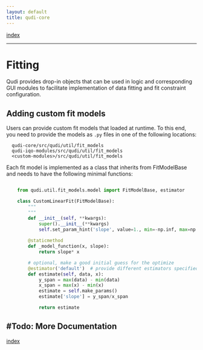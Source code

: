 ```yaml
---
layout: default
title: qudi-core
---
```


[index](../index.md)

---

# Fitting
Qudi provides drop-in objects that can be used in logic and corresponding GUI modules to facilitate 
implementation of data fitting and fit constraint configuration.

## Adding custom fit models

Users can provide custom fit models that loaded at runtime. To this end, you need to provide the models as ```.py``` files in one of the following locations:

      qudi-core/src/qudi/util/fit_models
      qudi-iqo-modules/src/qudi/util/fit_models
      <custom-modules>/src/qudi/util/fit_models

Each fit model is implemented as a class that inherits from FitModelBase and needs to have the following minimal functions:

```python

    from qudi.util.fit_models.model import FitModelBase, estimator

    class CustomLinearFit(FitModelBase):
        """
        """
        def __init__(self, **kwargs):
            super().__init__(**kwargs)
            self.set_param_hint('slope', value=1., min=-np.inf, max=np.inf)
    
        @staticmethod
        def _model_function(x, slope):
            return slope* x

        # optional, make a good initial guess for the optimize
        @estimator('default')  # provide different estimators specified by name string
        def estimate(self, data, x):
            y_span = max(data) - min(data)
            x_span = max(x) - min(x)
            estimate = self.make_params()
            estimate['slope'] = y_span/x_span

            return estimate
```

#Todo: More Documentation
---

[index](../index.md)
